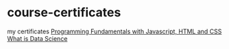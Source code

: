 # course-certificates
my certificates
[Programming Fundamentals with Javascript, HTML and CSS](https://github.com/FaraazKhhan/course-certificates/blob/master/Programming%20Fundamentals%20with%20Javascript%20HTML%20and%20CSS.pdf)
[What is Data Science](https://github.com/FaraazKhhan/course-certificates/blob/master/What%20is%20Data%20Science.pdf)
